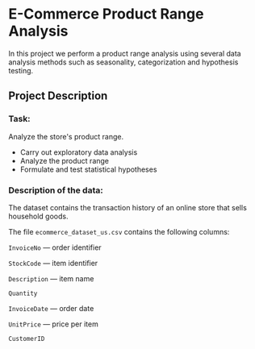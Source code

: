 <h1>
E-Commerce Product Range Analysis
</h1>
In this project we perform a product range analysis using several data analysis methods such as seasonality, categorization and hypothesis testing.
<h2>Project Description</h2>
<h3>Task:</h3>
Analyze the store's product range.

- Carry out exploratory data analysis
- Analyze the product range
- Formulate and test statistical hypotheses

<h3>Description of the data:</h3>

The dataset contains the transaction history of an online store that sells household goods.

The file `ecommerce_dataset_us.csv` contains the following columns:

`InvoiceNo` — order identifier

`StockCode` — item identifier

`Description` — item name

`Quantity`

`InvoiceDate` — order date

`UnitPrice` — price per item

`CustomerID`

